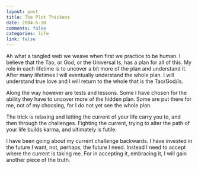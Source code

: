 ```yaml
--- 
layout: post
title: The Plot Thickens
date: 2004-6-10
comments: false
categories: life
link: false
---
```

Ah what a tangled web we weave when first we practice to be human. I believe that the Tao, or God, or the Universal Is, has a plan for all of this. My role in each lifetime is to uncover a bit more of the plan and understand it. After many lifetimes I will eventually understand the whole plan. I will understand true love and I will return to the whole that is the Tao/God/Is.

Along the way however are tests and lessons. Some I have chosen for the ability they have to uncover more of the hidden plan. Some are put there for me, not of my choosing, for I do not yet see the whole plan.

The trick is relaxing and letting the current of your life carry you to, and then through the challenges. Fighting the current, trying to alter the path of your life builds karma, and ultimately is futile.

I have been going about my current challenge backwards. I have invested in the future I want, not, perhaps, the future I need. Instead I need to accept where the current is taking me. For in accepting it, embracing it, I will gain another piece of the truth.
